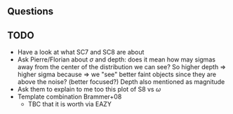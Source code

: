 ## Questions


## TODO

* Have a look at what SC7 and SC8 are about
* Ask Pierre/Florian about $\sigma$ and depth: does it mean how may sigmas away from the center of the distribution we can see?
  So higher depth => higher sigma because => we "see" better faint objects since they are above the noise? (better focused?)
  Depth also mentioned as magnitude
* Ask them to explain to me too this plot of S8 vs $\omega$
* Template combination Brammer+08
    - TBC that it is worth via EAZY
